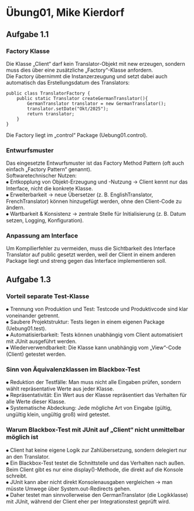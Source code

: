 # Übung01, Mike Kierdorf  
## Aufgabe 1.1  
### Factory Klasse  
Die Klasse „Client“ darf kein Translator-Objekt mit new erzeugen, sondern muss dies über eine zusätzliche „Factory“-Klasse anfordern.  
Die Factory übernimmt die Instanzerzeugung und setzt dabei auch automatisch das Erstellungsdatum des Translators:  
```
public class TranslatorFactory {  
    public static Translator createGermanTranslator(){  
        GermanTranslator translator = new GermanTranslator();  
        translator.setDate("Okt/2025");  
        return translator;  
    }   
}
```
Die Factory liegt im „control“ Package (Uebung01.control).  

### Entwurfsmuster  
Das eingesetzte Entwurfsmuster ist das Factory Method Pattern (oft auch einfach „Factory Pattern“ genannt).  
Softwaretechnischer Nutzen:  
⦁	Entkopplung von Objekt-Erzeugung und -Nutzung → Client kennt nur das Interface, nicht die konkrete Klasse.  
⦁	Erweiterbarkeit → neue Übersetzer (z. B. EnglishTranslator, FrenchTranslator) können hinzugefügt werden, ohne den Client-Code zu ändern.  
⦁	Wartbarkeit & Konsistenz → zentrale Stelle für Initialisierung (z. B. Datum setzen, Logging, Konfiguration).  

### Anpassung am Interface  
Um Kompilierfehler zu vermeiden, muss die Sichtbarkeit des Interface Translator auf public gesetzt werden, weil der Client in einem anderen Package liegt und streng gegen das Interface implementieren soll.


## Aufgabe 1.3
### Vorteil separate Test-Klasse
⦁	Trennung von Produktion und Test: Testcode und Produktivcode sind klar voneinander getrennt.  
⦁	Saubere Projektstruktur: Tests liegen in einem eigenen Package (Uebung01.test).  
⦁	Automatisierbarkeit: Tests können unabhängig vom Client automatisiert mit JUnit ausgeführt werden.  
⦁	Wiederverwendbarkeit: Die Klasse kann unabhängig vom „View“-Code (Client) getestet werden.  
### Sinn von Äquivalenzklassen im Blackbox-Test
⦁	Reduktion der Testfälle: Man muss nicht alle Eingaben prüfen, sondern wählt repräsentative Werte aus jeder Klasse.  
⦁	Repräsentativität: Ein Wert aus der Klasse repräsentiert das Verhalten für alle Werte dieser Klasse.  
⦁	Systematische Abdeckung: Jede mögliche Art von Eingabe (gültig, ungültig klein, ungültig groß) wird getestet.  
### Warum Blackbox-Test mit JUnit auf „Client“ nicht unmittelbar möglich ist
⦁	Client hat keine eigene Logik zur Zahlübersetzung, sondern delegiert nur an den Translator.  
⦁	Ein Blackbox-Test testet die Schnittstelle und das Verhalten nach außen. Beim Client gibt es nur eine display()-Methode, die direkt auf die Konsole schreibt.  
⦁	JUnit kann aber nicht direkt Konsolenausgaben vergleichen → man müsste Umwege über System.out-Redirects gehen.  
⦁	Daher testet man sinnvollerweise den GermanTranslator (die Logikklasse) mit JUnit, während der Client eher per Integrationstest geprüft wird.  